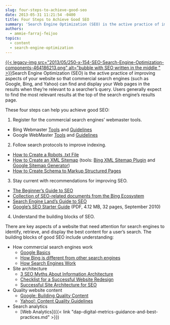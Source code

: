 ```yaml
---
slug: four-steps-to-achieve-good-seo
date: 2013-05-31 11:21:54 -0400
title: Four Steps to Achieve Good SEO
summary: 'Search Engine Optimization (SEO) is the active practice of improving aspects of your website so that commercial search engines (such as Google, Bing, and Yahoo) can find and display your Web pages in the results when they’re relevant to a searcher’s query. Users generally'
authors:
  - ammie-farraj-feijoo
topics:
  - content
  - search-engine-optimization
---
```


[{{< legacy-img src="2013/05/250-x-154-SEO-Search-Engine-Optimization-components-464186213.png" alt="bubble with SEO written in the middle " >}}](https://s3.amazonaws.com/digitalgov/_legacy-img/2013/05/250-x-154-SEO-Search-Engine-Optimization-components-464186213.png)Search Engine Optimization (SEO) is the active practice of improving aspects of your website so that commercial search engines (such as Google, Bing, and Yahoo) can find and display your Web pages in the results when they’re relevant to a searcher’s query. Users generally expect to find the most relevant results at the top of the search engine’s results page.

These four steps can help you achieve good SEO:

  1. Register for the commercial search engines&#8217; webmaster tools.

  * Bing Webmaster [Tools](http://www.bing.com/toolbox/webmaster) and [Guidelines](http://www.bing.com/webmaster/help/webmaster-guidelines-30fba23a)
  * Google WebMaster [Tools](http://www.google.com/webmasters/) and [Guidelines](http://support.google.com/webmasters/bin/answer.py?hl=en&answer=35769)

<ol start="2">
  <li>
    Follow search protocols to improve indexing.
  </li>
</ol>

  * [How to Create a Robots .txt File](http://www.robotstxt.org/)
  * [How to Create an XML Sitemap](http://www.sitemaps.org/) (tools: [Bing XML Sitemap Plugin](http://www.bing.com/webmaster/help/bing-sitemap-plugin-beta-f50bebf5) and [Google Sitemap Generator](https://code.google.com/p/googlesitemapgenerator/))
  * [How to Create Schema to Markup Structured Pages](http://schema.org/)

<ol start="3">
  <li>
    Stay current with recommendations for improving SEO.
  </li>
</ol>

  * [The Beginner&#8217;s Guide to SEO ](http://www.seomoz.org/beginners-guide-to-seo) 
  * [Collection of SEO-related documents from the Bing Ecosystem](http://www.bing.com/community/site_blogs/b/webmaster/archive/2011/04/13/collection-of-seo-related-documents-from-the-bing-ecosystem.aspx)
  * [Search Engine Land&#8217;s Guide to SEO](http://searchengineland.com/guide/seo)
  * [Google&#8217;s SEO Starter Guide](http://www.google.com/webmasters/docs/search-engine-optimization-starter-guide.pdf) (PDF, 4.12 MB, 32 pages, September 2010)

<ol start="4">
  <li>
    Understand the building blocks of SEO.
  </li>
</ol>

There are key aspects of a website that need attention for search engines to identify, retrieve, and display the best content for a user’s search. The building blocks of good SEO include understanding:

  * How commercial search engines work 
      * [Google Basics](http://support.google.com/webmasters/bin/answer.py?hl=en&answer=70897)
      * [How Bing is different from other search engines](http://onlinehelp.microsoft.com/en-us/bing/hh204500.aspx)
      * [How Search Engines Work](http://searchenginewatch.com/article/2065173/How-Search-Engines-Work)
  * Site architecture 
      * [3 SEO Myths About Information Architecture](http://searchengineland.com/3-seo-myths-about-information-architecture-68405)
      * [Checklist for a Successful Website Redesign](http://usasearch.howto.gov/blog/redesign.html)
      * [Successful Site Architecture for SEO](http://www.seomoz.org/blog/site-architecture-for-seo)
  * Quality website content 
      * [Google: Building Quality Content](http://googlewebmastercentral.blogspot.com/2011/05/more-guidance-on-building-high-quality.html)
      * [Yahoo!: Content Quality Guidelines](http://help.yahoo.com/kb/index?page=content&id=SLN2245&actp=search&viewlocale=en_US&searchid=1336402586896&locale=en_US&y=PROD_SRCH)
  * Search analytics 
      * [Web Analytics]({{< link "dap-digital-metrics-guidance-and-best-practices.md" >}})